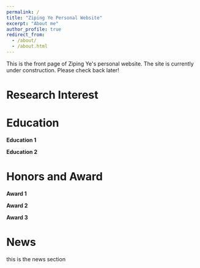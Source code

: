 ```yaml
---
permalink: /
title: "Ziping Ye Personal Website"
excerpt: "About me"
author_profile: true
redirect_from: 
  - /about/
  - /about.html
---
```


This is the front page of Ziping Ye's personal website. The site is currently under construction. Please check back later!


Research Interest
======

Education
======

**Education 1**

**Education 2**




Honors and Award
======

**Award 1**


**Award 2**


**Award 3**



News
======
this is the news section
